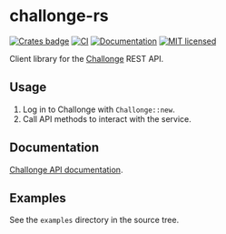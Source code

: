 # challonge-rs 
[![Crates badge](https://img.shields.io/crates/v/challonge.svg)](https://crates.io/crates/challonge-rs)
[![CI](https://github.com/vityafx/challonge-rs/actions/workflows/ci.yml/badge.svg)](https://github.com/vityafx/challonge-rs/actions/workflows/ci.yml)
[![Documentation](https://docs.rs/challonge/badge.svg)](https://docs.rs/challonge)
[![MIT licensed](https://img.shields.io/badge/license-MIT-blue.svg)](./LICENSE)


Client library for the [Challonge](https://challonge.com) REST API.

## Usage
 1. Log in to Challonge with `Challonge::new`.
 2. Call API methods to interact with the service.

## Documentation
[Challonge API documentation](http://api.challonge.com/ru/v1/documents).

## Examples
See the `examples` directory in the source tree.

